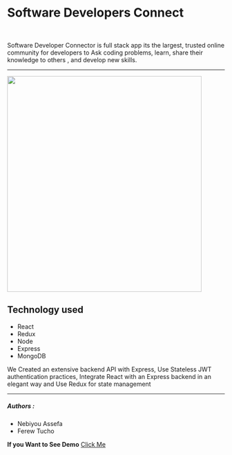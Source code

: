 <h1>Software Developers Connect</h1>
<br>
<p>Software Developer Connector  is full stack app its the largest, trusted online community for developers to Ask coding problems, learn, share their knowledge to others , and develop new skills.</p>
<hr>
<img src = "Student-Developers-Connect/client/src/img/homepage.png" width = "450 px" height = "500 px">
<h2>Technology used</h2>
<ul>
<li>React</li>
<li>Redux</li>
<li>Node</li>
<li>Express</li>
<li>MongoDB</li>
</ul>
<p>We Created an extensive backend API with Express, Use Stateless JWT authentication practices, 
Integrate React with an Express backend in an elegant way and Use Redux for state management</p>


<hr>
<h5>Authors :</h5>
<ul>
<li>Nebiyou Assefa</li>
<li>Ferew Tucho</li>
</ul>

<strong>If you Want to See Demo</strong> <a href = "https://mysterious-savannah-24245.herokuapp.com/" target = "_blank">Click Me</a>
